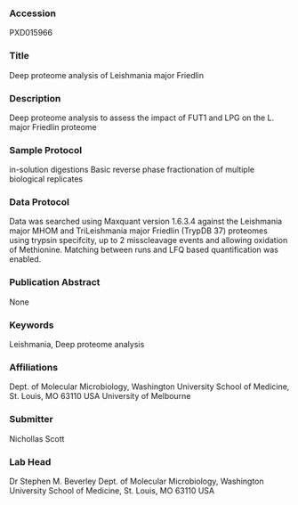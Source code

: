 ### Accession
PXD015966

### Title
Deep proteome analysis of Leishmania major Friedlin

### Description
Deep proteome analysis to assess the impact of FUT1 and LPG on the L. major Friedlin proteome

### Sample Protocol
in-solution digestions Basic reverse phase fractionation of multiple biological replicates

### Data Protocol
Data was searched using Maxquant version 1.6.3.4 against the Leishmania major MHOM and TriLeishmania major Friedlin (TrypDB 37) proteomes using trypsin specifcity, up to 2 misscleavage events and allowing oxidation of Methionine. Matching between runs and LFQ based quantification was enabled.

### Publication Abstract
None

### Keywords
Leishmania, Deep proteome analysis

### Affiliations
Dept. of Molecular Microbiology, Washington University School of Medicine, St. Louis, MO 63110 USA
University of Melbourne

### Submitter
Nichollas Scott

### Lab Head
Dr Stephen M. Beverley
Dept. of Molecular Microbiology, Washington University School of Medicine, St. Louis, MO 63110 USA


